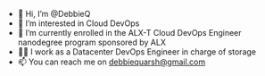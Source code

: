 - 👋 Hi, I’m @DebbieQ
- 👀 I’m interested in Cloud DevOps
- 🌱 I’m currently enrolled in the ALX-T Cloud DevOps Engineer nanodegree program sponsored by ALX
- 👩‍💻 I work as a Datacenter DevOps Engineer in charge of storage 
- 📫 You can reach me on debbiequarsh@gmail.com

<!---
DebbieQ/DebbieQ is a ✨ special ✨ repository because its `README.md` (this file) appears on your GitHub profile.
You can click the Preview link to take a look at your changes.
--->
